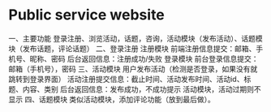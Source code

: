 # Public service website 
一、主要功能
登录注册、浏览活动，话题，咨询，活动模块（发布活动）、话题模块（发布话题，评论话题）
二、登录注册
注册模块
前端注册信息提交：邮箱、手机号、昵称、密码
后台返回信息：注册成功/失败
登录模块
前台登录信息提交：邮箱（手机号），密码
三、活动模块
用户发布活动（检测是否登录，如果没有就跳转到登录界面）
活动注册提交信息：截止时间、活动发布时间、活动id、标题、内容、类别
后台返回信息：发布成功，不成功提示
活动模块，活动过期则不显示
四、话题模块
类似活动模块，添加评论功能（放到最后做）。
